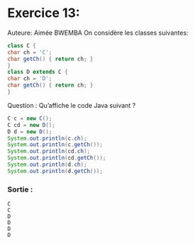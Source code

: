 # Exercice 13:
Auteure: Aimée BWEMBA
On considère les classes suivantes: 


``` java
class C {
char ch = 'C';
char getCh() { return ch; }
}
class D extends C {
char ch = 'D';
char getCh() { return ch; }
}

```


Question : Qu’affiche le code Java suivant ?


``` java
C c = new C();
C cd = new D();
D d = new D();
System.out.println(c.ch);
System.out.println(c.getCh());
System.out.println(cd.ch);
System.out.println(cd.getCh());
System.out.println(d.ch);
System.out.println(d.getCh());

``` 


### Sortie :
```console
C
C
D
D
D
D
```
